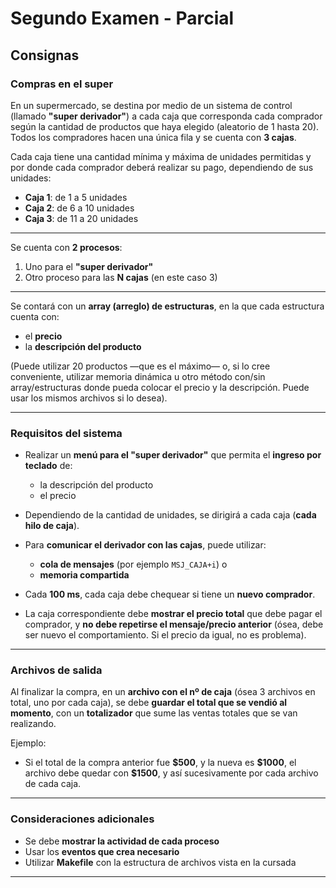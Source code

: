 # Segundo Examen - Parcial

## Consignas

### Compras en el super

En un supermercado, se destina por medio de un sistema de control (llamado **"super derivador"**) a cada caja que corresponda cada comprador según la cantidad de productos que haya elegido (aleatorio de 1 hasta 20). Todos los compradores hacen una única fila y se cuenta con **3 cajas**.

Cada caja tiene una cantidad mínima y máxima de unidades permitidas y por donde cada comprador deberá realizar su pago, dependiendo de sus unidades:

* **Caja 1**: de 1 a 5 unidades
* **Caja 2**: de 6 a 10 unidades
* **Caja 3**: de 11 a 20 unidades

---

Se cuenta con **2 procesos**:

1. Uno para el **"super derivador"**
2. Otro proceso para las **N cajas** (en este caso 3)

---

Se contará con un **array (arreglo) de estructuras**, en la que cada estructura cuenta con:

* el **precio**
* la **descripción del producto**

(Puede utilizar 20 productos —que es el máximo— o, si lo cree conveniente, utilizar memoria dinámica u otro método con/sin array/estructuras donde pueda colocar el precio y la descripción. Puede usar los mismos archivos si lo desea).

---

### Requisitos del sistema

* Realizar un **menú para el "super derivador"** que permita el **ingreso por teclado** de:

  * la descripción del producto
  * el precio

* Dependiendo de la cantidad de unidades, se dirigirá a cada caja (**cada hilo de caja**).

* Para **comunicar el derivador con las cajas**, puede utilizar:

  * **cola de mensajes** (por ejemplo `MSJ_CAJA+i`) o
  * **memoria compartida**

* Cada **100 ms**, cada caja debe chequear si tiene un **nuevo comprador**.

* La caja correspondiente debe **mostrar el precio total** que debe pagar el comprador, y **no debe repetirse el mensaje/precio anterior** (ósea, debe ser nuevo el comportamiento. Si el precio da igual, no es problema).

---

### Archivos de salida

Al finalizar la compra, en un **archivo con el nº de caja** (ósea 3 archivos en total, uno por cada caja), se debe **guardar el total que se vendió al momento**, con un **totalizador** que sume las ventas totales que se van realizando.

Ejemplo:

* Si el total de la compra anterior fue **\$500**, y la nueva es **\$1000**, el archivo debe quedar con **\$1500**, y así sucesivamente por cada archivo de cada caja.

---

### Consideraciones adicionales

* Se debe **mostrar la actividad de cada proceso**
* Usar los **eventos que crea necesario**
* Utilizar **Makefile** con la estructura de archivos vista en la cursada

---
